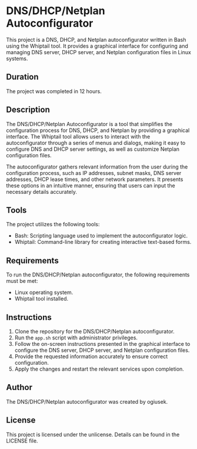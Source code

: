 # DNS/DHCP/Netplan Autoconfigurator

This project is a DNS, DHCP, and Netplan autoconfigurator written in Bash using the Whiptail tool. It provides a graphical interface for configuring and managing DNS server, DHCP server, and Netplan configuration files in Linux systems.

## Duration

The project was completed in 12 hours.

## Description

The DNS/DHCP/Netplan Autoconfigurator is a tool that simplifies the configuration process for DNS, DHCP, and Netplan by providing a graphical interface. The Whiptail tool allows users to interact with the autoconfigurator through a series of menus and dialogs, making it easy to configure DNS and DHCP server settings, as well as customize Netplan configuration files.

The autoconfigurator gathers relevant information from the user during the configuration process, such as IP addresses, subnet masks, DNS server addresses, DHCP lease times, and other network parameters. It presents these options in an intuitive manner, ensuring that users can input the necessary details accurately.

## Tools

The project utilizes the following tools:

- Bash: Scripting language used to implement the autoconfigurator logic.
- Whiptail: Command-line library for creating interactive text-based forms.

## Requirements

To run the DNS/DHCP/Netplan autoconfigurator, the following requirements must be met:

- Linux operating system.
- Whiptail tool installed.

## Instructions

1. Clone the repository for the DNS/DHCP/Netplan autoconfigurator.
2. Run the `app.sh` script with administrator privileges.
3. Follow the on-screen instructions presented in the graphical interface to configure the DNS server, DHCP server, and Netplan configuration files.
4. Provide the requested information accurately to ensure correct configuration.
5. Apply the changes and restart the relevant services upon completion.

## Author

The DNS/DHCP/Netplan autoconfigurator was created by ogiusek.

## License

This project is licensed under the unlicense. Details can be found in the LICENSE file.


